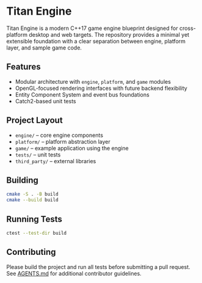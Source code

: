 # Titan Engine

Titan Engine is a modern C++17 game engine blueprint designed for cross-platform desktop and web targets. The repository provides a minimal yet extensible foundation with a clear separation between engine, platform layer, and sample game code.

## Features
- Modular architecture with `engine`, `platform`, and `game` modules
- OpenGL-focused rendering interfaces with future backend flexibility
- Entity Component System and event bus foundations
- Catch2-based unit tests

## Project Layout
- `engine/` – core engine components
- `platform/` – platform abstraction layer
- `game/` – example application using the engine
- `tests/` – unit tests
- `third_party/` – external libraries

## Building
```bash
cmake -S . -B build
cmake --build build
```

## Running Tests
```bash
ctest --test-dir build
```

## Contributing
Please build the project and run all tests before submitting a pull request. See [AGENTS.md](AGENTS.md) for additional contributor guidelines.
